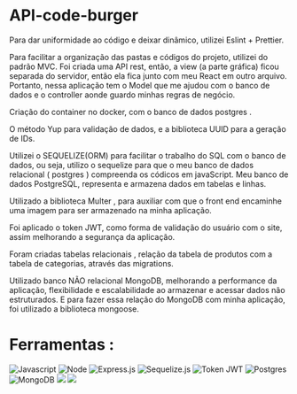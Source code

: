 # API-code-burger

Para dar uniformidade ao código e deixar dinâmico, utilizei Eslint + Prettier.

Para facilitar a organização das pastas e códigos do projeto, utilizei do padrão MVC. Foi criada uma API rest, então, a view (a parte gráfica) ficou separada do servidor, então ela fica junto com meu React em outro arquivo.
Portanto, nessa aplicação tem o Model que me ajudou com o banco de dados e o controller aonde guardo minhas regras de negócio.

Criação do container no docker, com o banco de dados postgres . 

O método Yup para validação de dados, e a biblioteca UUID para a geração de IDs.

Utilizei o SEQUELIZE(ORM) para facilitar o trabalho do SQL com o banco de dados, ou seja, utilizo o sequelize para que o meu banco de dados relacional ( postgres ) compreenda os códicos em javaScript. Meu banco de dados PostgreSQL, representa e armazena dados em tabelas e linhas.

Utilizado a biblioteca Multer , para auxiliar com que o front end encaminhe uma imagem para ser armazenado na minha aplicação.

Foi aplicado o token JWT, como forma de validação do usuário com o site, assim melhorando a segurança da aplicação.

Foram criadas tabelas relacionais , relação da tabela de produtos com a tabela de categorias, através das migrations.

Utilizado banco NÃO relacional MongoDB, melhorando a performance da aplicação, flexibilidade e escalabilidade ao armazenar e acessar dados não estruturados.
E para fazer essa relação do MongoDB com minha aplicação, foi utilizado a biblioteca mongoose.

# Ferramentas :

<img src="https://img.shields.io/badge/JavaScript-F7DF1E?style=for-the-badge&logo=javascript&logoColor=black" alt="Javascript">
<img src="https://img.shields.io/badge/Node.js-43853D?style=for-the-badge&logo=node.js&logoColor=white" alt="Node" >
<img src="https://img.shields.io/badge/Express.js-404D59?style=for-the-badge" alt="Express.js" >
<img src="https://img.shields.io/badge/sequelize-323330?style=for-the-badge&logo=sequelize&logoColor=blue" alt="Sequelize.js">
<img src="https://img.shields.io/badge/json%20web%20tokens-323330?style=for-the-badge&logo=json-web-tokens&logoColor=pink" alt="Token JWT">
<img src="https://img.shields.io/badge/PostgreSQL-316192?style=for-the-badge&logo=postgresql&logoColor=white" alt="Postgres">
<img src="https://img.shields.io/badge/MongoDB-4EA94B?style=for-the-badge&logo=mongodb&logoColor=white" alt="MongoDB">
<img src="https://img.shields.io/badge/jQuery-0769AD?style=for-the-badge&logo=jquery&logoColor=white">
<img src="https://img.shields.io/badge/MySQL-00000F?style=for-the-badge&logo=mysql&logoColor=white">

<br>
